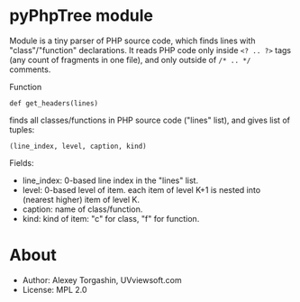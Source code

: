 # pyPhpTree module

Module is a tiny parser of PHP source code, which finds lines with "class"/"function" declarations. It reads PHP code only inside `<? .. ?>` tags (any count of fragments in one file), and only outside of `/* .. */` comments.

Function

    def get_headers(lines)
  
finds all classes/functions in PHP source code ("lines" list), and gives list of tuples:

    (line_index, level, caption, kind)
  
Fields:

- line_index: 0-based line index in the "lines" list.
- level: 0-based level of item. each item of level K+1 is nested into (nearest higher) item of level K.
- caption: name of class/function.
- kind: kind of item: "c" for class, "f" for function.

# About

- Author: Alexey Torgashin, UVviewsoft.com 
- License: MPL 2.0
